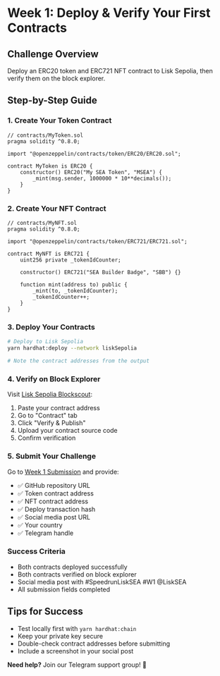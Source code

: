 # Week 1: Deploy & Verify Your First Contracts

## Challenge Overview
Deploy an ERC20 token and ERC721 NFT contract to Lisk Sepolia, then verify them on the block explorer.

## Step-by-Step Guide

### 1. Create Your Token Contract
```solidity
// contracts/MyToken.sol
pragma solidity ^0.8.0;

import "@openzeppelin/contracts/token/ERC20/ERC20.sol";

contract MyToken is ERC20 {
    constructor() ERC20("My SEA Token", "MSEA") {
        _mint(msg.sender, 1000000 * 10**decimals());
    }
}
```

### 2. Create Your NFT Contract
```solidity
// contracts/MyNFT.sol
pragma solidity ^0.8.0;

import "@openzeppelin/contracts/token/ERC721/ERC721.sol";

contract MyNFT is ERC721 {
    uint256 private _tokenIdCounter;

    constructor() ERC721("SEA Builder Badge", "SBB") {}

    function mint(address to) public {
        _mint(to, _tokenIdCounter);
        _tokenIdCounter++;
    }
}
```

### 3. Deploy Your Contracts
```bash
# Deploy to Lisk Sepolia
yarn hardhat:deploy --network liskSepolia

# Note the contract addresses from the output
```

### 4. Verify on Block Explorer

Visit [Lisk Sepolia Blockscout](https://sepolia-blockscout.lisk.com):
1. Paste your contract address
2. Go to "Contract" tab
3. Click "Verify & Publish"
4. Upload your contract source code
5. Confirm verification

### 5. Submit Your Challenge

Go to [Week 1 Submission](/sea-campaign/week/1) and provide:
- ✅ GitHub repository URL
- ✅ Token contract address 
- ✅ NFT contract address
- ✅ Deploy transaction hash
- ✅ Social media post URL
- ✅ Your country
- ✅ Telegram handle

### Success Criteria
- Both contracts deployed successfully
- Both contracts verified on block explorer
- Social media post with #SpeedrunLiskSEA #W1 @LiskSEA
- All submission fields completed

## Tips for Success
- Test locally first with `yarn hardhat:chain`
- Keep your private key secure
- Double-check contract addresses before submitting
- Include a screenshot in your social post

**Need help?** Join our Telegram support group! 💬